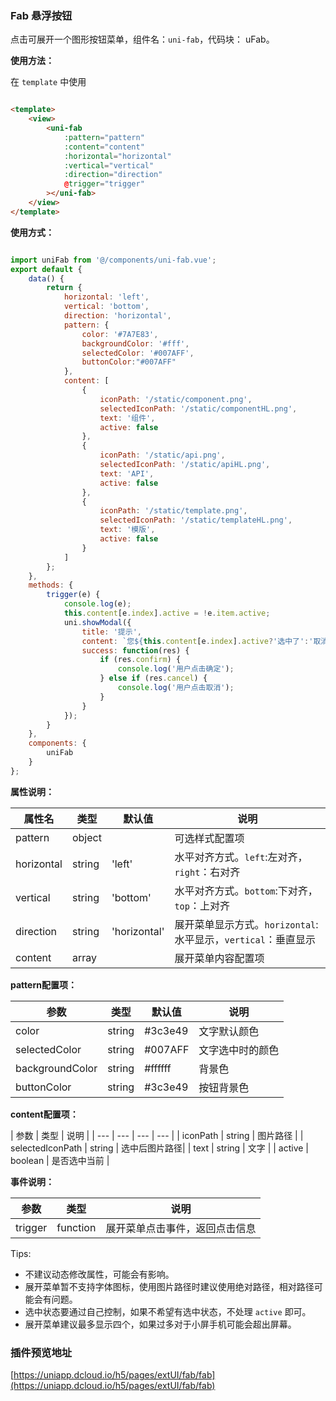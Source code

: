 ### Fab 悬浮按钮

点击可展开一个图形按钮菜单，组件名：``uni-fab``，代码块： uFab。

**使用方法：**

在 `template` 中使用

```html

<template>
	<view>
		<uni-fab
			:pattern="pattern"
			:content="content"
			:horizontal="horizontal"
			:vertical="vertical"
			:direction="direction"
			@trigger="trigger"
		></uni-fab>
	</view>
</template>

```


**使用方式：**

```javascript

import uniFab from '@/components/uni-fab.vue';
export default {
	data() {
		return {
			horizontal: 'left',
			vertical: 'bottom',
			direction: 'horizontal',
			pattern: {
				color: '#7A7E83',
				backgroundColor: '#fff',
				selectedColor: '#007AFF',
				buttonColor:"#007AFF"
			},
			content: [
				{
					iconPath: '/static/component.png',
					selectedIconPath: '/static/componentHL.png',
					text: '组件',
					active: false
				},
				{
					iconPath: '/static/api.png',
					selectedIconPath: '/static/apiHL.png',
					text: 'API',
					active: false
				},
				{
					iconPath: '/static/template.png',
					selectedIconPath: '/static/templateHL.png',
					text: '模版',
					active: false
				}
			]
		};
	},
	methods: {
		trigger(e) {
			console.log(e);
			this.content[e.index].active = !e.item.active;
			uni.showModal({
				title: '提示',
				content: `您${this.content[e.index].active?'选中了':'取消了'}${e.item.text}`,
				success: function(res) {
					if (res.confirm) {
						console.log('用户点击确定');
					} else if (res.cancel) {
						console.log('用户点击取消');
					}
				}
			});
		}
	},
	components: {
		uniFab
	}
};

```

**属性说明：**

|  属性名	|    类型	| 默认值		| 说明															|
| ---		| ---		| ---			| ---															|
| pattern	| object	|				| 可选样式配置项												|
| horizontal| string	| 'left'		| 水平对齐方式。`left`:左对齐，`right`：右对齐					|
| vertical	| string	| 'bottom'		| 水平对齐方式。`bottom`:下对齐，`top`：上对齐					|
| direction	| string	| 'horizontal'	| 展开菜单显示方式。`horizontal`:水平显示，`vertical`：垂直显示	|
| content	| array		|				| 展开菜单内容配置项											|



**pattern配置项：**

|  参数				|    类型	| 默认值	| 说明				|
| ---				|  ---		| ---		| ---				|
| color				| string	| #3c3e49	| 文字默认颜色		|
| selectedColor		| string	| #007AFF	| 文字选中时的颜色	|
| backgroundColor	| string	| #ffffff	| 背景色			|
| buttonColor		| string	| #3c3e49	| 按钮背景色		|

**content配置项：**

|  参数				|    类型	| 说明			|
| ---				|  ---				| ---		| ---			|
| iconPath			| string	| 图片路径		|
| selectedIconPath	| string	| 选中后图片路径|
| text				| string	| 文字			|
| active			| boolean	| 是否选中当前	|

**事件说明：**

|  参数		|    类型	| 说明					   |
| ---	    |  ---		| ---		               | 
| trigger	| function	| 展开菜单点击事件，返回点击信息|



Tips:

- 不建议动态修改属性，可能会有影响。
- 展开菜单暂不支持字体图标，使用图片路径时建议使用绝对路径，相对路径可能会有问题。
- 选中状态要通过自己控制，如果不希望有选中状态，不处理 `active` 即可。 
- 展开菜单建议最多显示四个，如果过多对于小屏手机可能会超出屏幕。

### 插件预览地址

[https://uniapp.dcloud.io/h5/pages/extUI/fab/fab](https://uniapp.dcloud.io/h5/pages/extUI/fab/fab)